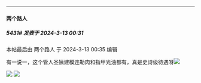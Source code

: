 ﻿
*****

####  两个路人  
##### 5431#       发表于 2024-3-13 00:31

 本帖最后由 两个路人 于 2024-3-13 00:35 编辑 

有一说一，这个管人圣姨建模连勒肉和指甲光油都有，真是史诗级待遇呀<img src="https://static.saraba1st.com/image/smiley/face2017/174.png" referrerpolicy="no-referrer">

<img src="https://ttfou.com/i/2024/03/13/i43jz.png" referrerpolicy="no-referrer">
<img src="https://im.gurl.eu.org/file/8368a7b9c7f1875dad9eb.png" referrerpolicy="no-referrer">

